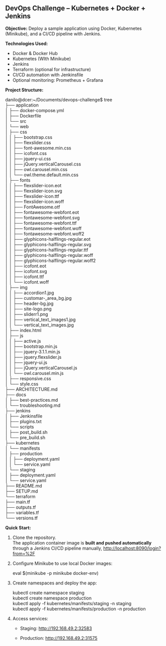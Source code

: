 ## **DevOps Challenge – Kubernetes \+ Docker \+ Jenkins**

**Objective:** Deploy a sample application using Docker, Kubernetes (Minikube), and a CI/CD pipeline with Jenkins.

**Technologies Used:**

* Docker & Docker Hub  
* Kubernetes (WIth Minikube)  
* Jenkins  
* Terraform (optional for infrastructure)   
* CI/CD automation with Jenkinsfile  
* Optional monitoring: Prometheus \+ Grafana

**Project Structure:**

danilo@dcer:\~/Documents/devops-challenge$ tree  
├── application  
│   ├── docker-compose.yml  
│   ├── Dockerfile  
│   └── src  
│       └── web  
│           ├── css  
│           │   ├── bootstrap.css  
│           │   ├── flexslider.css  
│           │   ├── font-awesome.min.css  
│           │   ├── icofont.css  
│           │   ├── jquery-ui.css  
│           │   ├── jQuery.verticalCarousel.css  
│           │   ├── owl.carousel.min.css  
│           │   └── owl.theme.default.min.css  
│           ├── fonts  
│           │   ├── flexslider-icon.eot  
│           │   ├── flexslider-icon.svg  
│           │   ├── flexslider-icon.ttf  
│           │   ├── flexslider-icon.woff  
│           │   ├── FontAwesome.otf  
│           │   ├── fontawesome-webfont.eot  
│           │   ├── fontawesome-webfont.svg  
│           │   ├── fontawesome-webfont.ttf  
│           │   ├── fontawesome-webfont.woff  
│           │   ├── fontawesome-webfont.woff2  
│           │   ├── glyphicons-halflings-regular.eot  
│           │   ├── glyphicons-halflings-regular.svg  
│           │   ├── glyphicons-halflings-regular.ttf  
│           │   ├── glyphicons-halflings-regular.woff  
│           │   ├── glyphicons-halflings-regular.woff2  
│           │   ├── icofont.eot  
│           │   ├── icofont.svg  
│           │   ├── icofont.ttf  
│           │   └── icofont.woff  
│           ├── img  
│           │   ├── accordion1.jpg  
│           │   ├── customar-\_area\_bg.jpg  
│           │   ├── header-bg.jpg  
│           │   ├── site-logo.png  
│           │   ├── sliderr1.png  
│           │   ├── vertical\_text\_images1.jpg  
│           │   └── vertical\_text\_images.jpg  
│           ├── index.html  
│           ├── js  
│           │   ├── active.js  
│           │   ├── bootstrap.min.js  
│           │   ├── jquery-3.1.1.min.js  
│           │   ├── jquery.flexslider.js  
│           │   ├── jquery-ui.js  
│           │   ├── jQuery.verticalCarousel.js  
│           │   └── owl.carousel.min.js  
│           ├── responsive.css  
│           └── style.css  
├── ARCHITECTURE.md  
├── docs  
│   ├── best-practices.md  
│   └── troubleshooting.md  
├── jenkins  
│   ├── Jenkinsfile  
│   ├── plugins.txt  
│   └── scripts  
│       ├── post\_build.sh  
│       └── pre\_build.sh  
├── kubernetes  
│   └── manifests  
│       ├── production  
│       │   ├── deployment.yaml  
│       │   └── service.yaml  
│       └── staging  
│           ├── deployment.yaml  
│           └── service.yaml  
├── README.md  
├── SETUP.md  
└── terraform  
    ├── main.tf  
    ├── outputs.tf  
    ├── variables.tf  
    └── versions.tf

**Quick Start:**

1. Clone the repository.  
   The application container image is **built and pushed automatically** through a Jenkins CI/CD pipeline manually, [http://localhost:8090/login?from=%2F](http://localhost:8090/login?from=%2F)   
2. Configure Minikube to use local Docker images:

    eval $(minikube \-p minikube docker-env)  
3. Create namespaces and deploy the app:

   kubectl create namespace staging  
   kubectl create namespace production  
   kubectl apply \-f kubernetes/manifests/staging \-n staging  
   kubectl apply \-f kubernetes/manifests/production \-n production  
4. Access services:

   * Staging: http://192.168.49.2:32583

   * Production: http://192.168.49.2:31575
